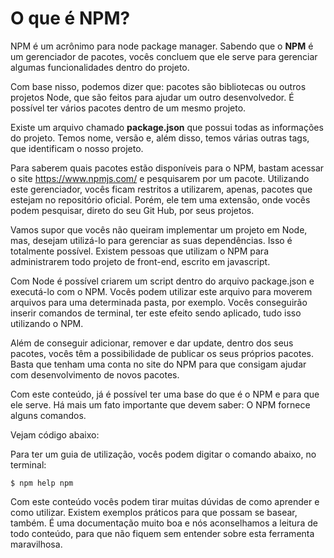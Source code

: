 # O que é NPM?

NPM é um acrônimo para node package manager. Sabendo que o **NPM** é um gerenciador de pacotes, vocês concluem que ele serve para gerenciar algumas funcionalidades dentro do projeto.

Com base nisso, podemos dizer que: pacotes são bibliotecas ou outros projetos Node, que são feitos para ajudar um outro desenvolvedor. É possível ter vários pacotes dentro de um mesmo projeto.

Existe um arquivo chamado **package.json** que possui todas as informações do projeto. Temos nome, versão e, além disso, temos várias outras tags, que identificam o nosso projeto.

Para saberem quais pacotes estão disponíveis para o NPM, bastam acessar o site <https://www.npmjs.com/> e pesquisarem por um pacote. 
Utilizando este gerenciador, vocês ficam restritos a utilizarem, apenas, pacotes que estejam no repositório oficial. 
Porém, ele tem uma extensão, onde vocês podem pesquisar, direto do seu Git Hub, por seus projetos.

Vamos supor que vocês não queiram implementar um projeto em Node, mas, desejam utilizá-lo para gerenciar as suas dependências. Isso é totalmente possível. Existem pessoas que utilizam o NPM para administrarem todo projeto de front-end, escrito em javascript.

Com Node é possível criarem um script dentro do arquivo package.json e executá-lo com o NPM. Vocês podem utilizar este arquivo para moverem arquivos para uma determinada pasta, por exemplo. Vocês conseguirão inserir comandos de terminal, ter este efeito sendo aplicado, tudo isso utilizando o NPM.

Além de conseguir adicionar, remover e dar update, dentro dos seus pacotes, vocês têm a possibilidade de publicar os seus próprios pacotes. Basta que tenham uma conta no site do NPM para que consigam ajudar com desenvolvimento de novos pacotes.

Com este conteúdo, já é possível ter uma base do que é o NPM e para que ele serve. Há mais um fato importante que devem saber: O NPM fornece alguns comandos. 

Vejam código abaixo:

Para ter um guia de utilização, vocês podem digitar o comando abaixo, no terminal:

`$ npm help npm`

Com este conteúdo vocês podem tirar muitas dúvidas de como aprender e como utilizar. Existem exemplos práticos para que possam se basear, também. 
É uma documentação muito boa e nós aconselhamos a leitura de todo conteúdo, para que não fiquem sem entender sobre esta ferramenta maravilhosa.
